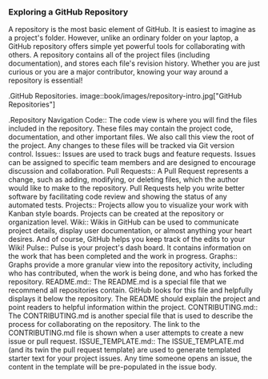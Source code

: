 ### Exploring a GitHub Repository

A repository is the most basic element of GitHub. It is easiest to imagine as a project's folder. However, unlike an ordinary folder on your laptop, a GitHub repository offers simple yet powerful tools for collaborating with others. A repository contains all of the project files (including documentation), and stores each file's revision history. Whether you are just curious or you are a major contributor, knowing your way around a repository is essential!

.GitHub Repositories.
image::book/images/repository-intro.jpg["GitHub Repositories"]

.Repository Navigation
Code:: The code view is where you will find the files included in the repository. These files may contain the project code, documentation, and other important files. We also call this view the root of the project. Any changes to these files will be tracked via Git version control.
Issues:: Issues are used to track bugs and feature requests. Issues can be assigned to specific team members and are designed to encourage discussion and collaboration.
Pull Requests:: A Pull Request represents a change, such as adding, modifying, or deleting files, which the author would like to make to the repository. Pull Requests help you write better software by facilitating code review and showing the status of any automated tests.
Projects:: Projects allow you to visualize your work with Kanban style boards. Projects can be created at the repository or organization level.
Wiki:: Wikis in GitHub can be used to communicate project details, display user documentation, or almost anything your heart desires. And of course, GitHub helps you keep track of the edits to your Wiki!
Pulse:: Pulse is your project's dash board. It contains information on the work that has been completed and the work in progress.
Graphs:: Graphs provide a more granular view into the repository activity, including who has contributed, when the work is being done, and who has forked the repository.
README.md:: The README.md is a special file that we recommend all repositories contain. GitHub looks for this file and helpfully displays it below the repository. The README should explain the project and point readers to helpful information within the project.
CONTRIBUTING.md:: The CONTRIBUTING.md is another special file that is used to describe the process for collaborating on the repository. The link to the CONTRIBUTING.md file is shown when a user attempts to create a new issue or pull request.
ISSUE_TEMPLATE.md:: The ISSUE_TEMPLATE.md (and its twin the pull request template) are used to generate templated starter text for your project issues. Any time someone opens an issue, the content in the template will be pre-populated in the issue body.
